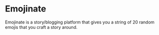 # Emojinate
Emojinate is a story/blogging platform that gives you a string of 20 random emojis that you craft a story around.
